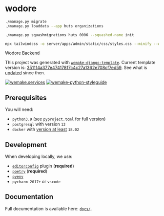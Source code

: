 # wodore


```bash
./manage.py migrate
./manage.py loaddata --app huts organizations
```

```bash
./manage.py squashmigrations huts 0006 --squashed-name init
```

```bash
npx tailwindcss -o server/apps/admin/static/css/styles.css --minify --watch 
```

Wodore Backend

This project was generated with [`wemake-django-template`](https://github.com/wemake-services/wemake-django-template). Current template version is: [351114a377e47417817c4c27a1362e708cf7ed59](https://github.com/wemake-services/wemake-django-template/tree/351114a377e47417817c4c27a1362e708cf7ed59). See what is [updated](https://github.com/wemake-services/wemake-django-template/compare/351114a377e47417817c4c27a1362e708cf7ed59...master) since then.


[![wemake.services](https://img.shields.io/badge/%20-wemake.services-green.svg?label=%20&logo=data%3Aimage%2Fpng%3Bbase64%2CiVBORw0KGgoAAAANSUhEUgAAABAAAAAQCAMAAAAoLQ9TAAAABGdBTUEAALGPC%2FxhBQAAAAFzUkdCAK7OHOkAAAAbUExURQAAAAAAAAAAAAAAAAAAAAAAAAAAAAAAAP%2F%2F%2F5TvxDIAAAAIdFJOUwAjRA8xXANAL%2Bv0SAAAADNJREFUGNNjYCAIOJjRBdBFWMkVQeGzcHAwksJnAPPZGOGAASzPzAEHEGVsLExQwE7YswCb7AFZSF3bbAAAAABJRU5ErkJggg%3D%3D)](https://wemake-services.github.io)
[![wemake-python-styleguide](https://img.shields.io/badge/style-wemake-000000.svg)](https://github.com/wemake-services/wemake-python-styleguide)


## Prerequisites

You will need:

- `python3.9` (see `pyproject.toml` for full version)
- `postgresql` with version `13`
- `docker` with [version at least](https://docs.docker.com/compose/compose-file/#compose-and-docker-compatibility-matrix) `18.02`


## Development

When developing locally, we use:

- [`editorconfig`](http://editorconfig.org/) plugin (**required**)
- [`poetry`](https://github.com/python-poetry/poetry) (**required**)
- [`pyenv`](https://github.com/pyenv/pyenv)
- `pycharm 2017+` or `vscode`


## Documentation

Full documentation is available here: [`docs/`](docs).
